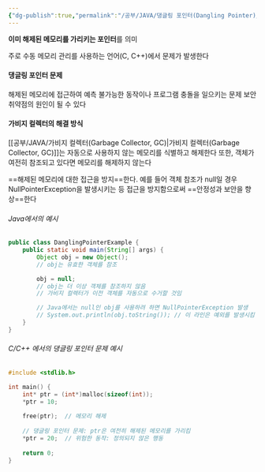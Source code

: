 ```yaml
---
{"dg-publish":true,"permalink":"/공부/JAVA/댕글링 포인터(Dangling Pointer)/","dgPassFrontmatter":true}
---
```


**이미 해제된 메모리를 가리키는 포인터**를 의미

주로 수동 메모리 관리를 사용하는 언어(C, C++)에서 문제가 발생한다

#### 댕글링 포인터 문제
해제된 메모리에 접근하여 예측 불가능한 동작이나 프로그램 충돌을 일으키는 문제
보안 취약점의 원인이 될 수 있다

#### 가비지 컬렉터의 해결 방식
[[공부/JAVA/가비지 컬렉터(Garbage Collector, GC)\|가비지 컬렉터(Garbage Collector, GC)]]는 자동으로 사용하지 않는 메모리를 식별하고 해제한다
또한, 객체가 여전히 참조되고 있다면 메모리를 해제하지 않는다

==해제된 메모리에 대한 접근을 방지==한다. 예를 들어 객체 참조가 null일 경우 NullPointerException을 발생시키는 등 접근을 방지함으로써 ==안정성과 보안을 향상==한다
###### Java에서의 예시
```java
public class DanglingPointerExample {
    public static void main(String[] args) {
        Object obj = new Object();
        // obj는 유효한 객체를 참조

        obj = null;
        // obj는 더 이상 객체를 참조하지 않음
        // 가비지 컬렉터가 이전 객체를 자동으로 수거할 것임

        // Java에서는 null인 obj를 사용하려 하면 NullPointerException 발생
        // System.out.println(obj.toString()); // 이 라인은 예외를 발생시킴
    }
}
```

###### C/C++ 에서의 댕글링 포인터 문제 예시
```c
#include <stdlib.h>

int main() {
    int* ptr = (int*)malloc(sizeof(int));
    *ptr = 10;
    
    free(ptr);  // 메모리 해제
    
    // 댕글링 포인터 문제: ptr은 여전히 해제된 메모리를 가리킴
    *ptr = 20;  // 위험한 동작: 정의되지 않은 행동
    
    return 0;
}
```